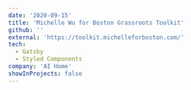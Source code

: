 ```yaml
---
date: '2020-09-15'
title: 'Michelle Wu for Boston Grassroots Toolkit'
github: ''
external: 'https://toolkit.michelleforboston.com/'
tech:
  - Gatsby
  - Styled Components
company: 'AI Home'
showInProjects: false
---
```

